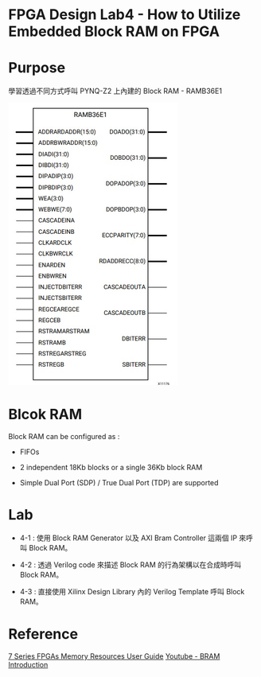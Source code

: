 FPGA Design Lab4 - How to Utilize Embedded Block RAM on FPGA
=====

# Purpose

學習透過不同方式呼叫 PYNQ-Z2 上內建的 Block RAM - RAMB36E1

![Block RAM](images/bram.jpg)

# Blcok RAM

Block RAM can be configured as :

- FIFOs

- 2 independent 18Kb blocks or a single 36Kb block RAM

- Simple Dual Port (SDP) / True Dual Port (TDP) are supported

# Lab

- 4-1 : 使用 Block RAM Generator 以及 AXI Bram Controller 這兩個 IP 來呼叫 Block RAM。

- 4-2 : 透過 Verilog code 來描述 Block RAM 的行為架構以在合成時呼叫 Block RAM。

- 4-3 : 直接使用 Xilinx Design Library 內的 Verilog Template 呼叫 Block RAM。

# Reference

[7 Series FPGAs Memory Resources User Guide](https://www.xilinx.com/support/documentation/user_guides/ug473_7Series_Memory_Resources.pdf)
[Youtube - BRAM Introduction](https://www.youtube.com/watch?v=fqUuvwl4QJA)
